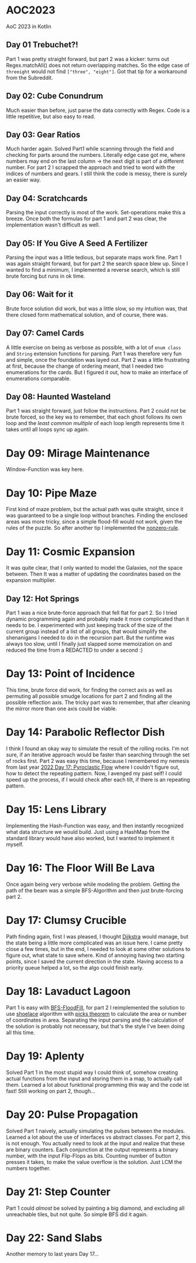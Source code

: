 # AOC2023

AoC 2023 in Kotlin

## Day 01 Trebuchet?!

Part 1 was pretty straight forward, but part 2 was a kicker: turns out Regex.matchAll() does not return overlapping
matches. So the edge case of
`threeight` would not find `["three", "eight"]`. Got that tip for a workaround from the Subreddit.

## Day 02: Cube Conundrum

Much easier than before, just parse the data correctly with Regex. Code is a little repetitive, but also easy to read.

## Day 03: Gear Ratios

Much harder again. Solved Part1 while scanning through the field and checking for parts around the numbers.
Literally edge case got me, where numbers may end on the last column -> the next digit is part of a different number.
For part 2 I scrapped the approach and tried to word with the indices of numbers and gears. I still think the code is
messy, there is surely an easier way.

## Day 04: Scratchcards

Parsing the input correctly is most of the work. Set-operations make this a breeze. Once both the formulas for
part 1 and part 2 was clear, the implementation wasn't difficult as well.

## Day 05: If You Give A Seed A Fertilizer

Parsing the input was a little tedious, but separate maps work fine. Part 1 was again straight forward, but for part 2
the search space blew up. Since I wanted to find a minimum, I implemented a reverse search, which is still
brute forcing but runs in ok time.

## Day 06: Wait for it

Brute force solution did work, but was a little slow, so my intuition was, that there closed form mathematical solution,
and of course, there was.

## Day 07: Camel Cards

A little exercise on being as verbose as possible, with a lot of `enum class` and `String` extension functions for
parsing.
Part 1 was therefore very fun and simple, once the foundation was layed out. Part 2 was a little frustrating at first,
because the change of ordering meant, that I needed two enumerations for the cards. But I figured it out, how to make
an interface of enumerations comparable.

## Day 08: Haunted Wasteland

Part 1 was straight forward, just follow the instructions. Part 2 could not be brute forced, so the key wa to remember,
that each ghost follows its own loop and the *least common multiple* of each loop length represents time it takes
until all loops sync up again.

# Day 09: Mirage Maintenance

Window-Function was key here.

# Day 10: Pipe Maze

First kind of maze problem, but the actual path was quite straight, since it was guaranteed
to be a single loop without branches. Finding the enclosed areas was more tricky, since a simple flood-fill
would not work, given the rules of the puzzle. So after another tip I implemented
the [nonzero-rule](https://en.wikipedia.org/wiki/Nonzero-rule).

# Day 11: Cosmic Expansion

It was quite clear, that I only wanted to model the Galaxies, not the space between. Then It was a matter of
updating the coordinates based on the expansion multiplier.

## Day 12: Hot Springs

Part 1 was a nice brute-force approach that fell flat for part 2. So I tried dynamic programming again and probably made
it more complicated than it needs to be. I experimented with just keeping track of the size of the current group
instead of a list of all groups, that would simplify the shenanigans I needed to do in the recursion part.
But the runtime was always too slow, until I finally just slapped some memoization on and reduced the time from
a REDACTED to under a second :)

# Day 13: Point of Incidence

This time, brute force did work, for finding the correct axis as well as permuting all possible smudge locations
for part 2 and finding all the possible reflection axis. The tricky part was to remember, that after cleaning the mirror
more than one axis could be viable.

# Day 14: Parabolic Reflector Dish

I think I found an okay way to simulate the result of the rolling rocks. I'm not sure, if an iterative approach would be
faster
than searching through the set of rocks first. Part 2 was easy this time, because I remembered my nemesis from last year
[2022 Day 17: Pyroclastic Flow](https://adventofcode.com/2022/day/17) where I couldn't figure out, how to detect the
repeating pattern. Now, I avenged my past self! I could speed up the process, if I would check after each tilt, if there
is an
repeating pattern.

# Day 15: Lens Library

Implementing the Hash-Function was easy, and then instantly recognized what data structure we would build. Just using a
HashMap from the standard library would have also worked, but I wanted to implement it myself.

# Day 16: The Floor Will Be Lava

Once again being very verbose while modeling the problem. Getting the path of the beam was a simple BFS-Algorithm and
then just brute-forcing part 2.

# Day 17: Clumsy Crucible

Path finding again, first I was pleased, I thought [Dijkstra](https://en.wikipedia.org/wiki/Dijkstra%27s_algorithm)
would manage, but the state being a little more
complicated was an issue here. I came pretty close a few times, but in the end, I needed to look at some other solutions
to figure out, what state to save where. Kind of annoying having two starting points, since I saved the current
direction
in the state. Having access to a priority queue helped a lot, so the algo could finish early.

# Day 18: Lavaduct Lagoon

Part 1 is easy with [BFS-FloodFill](https://en.wikipedia.org/wiki/Flood_fill), for part 2 I reimplemented the solution
to use [shoelace](https://en.wikipedia.org/wiki/Shoelace_formula) algorithm
with [picks theorem](https://en.wikipedia.org/wiki/Pick%27s_theorem)
to calculate the area or number of coordinates in area. Separating the input parsing and the calculation of the solution
is probably not necessary, but that's the style I've been doing all this time.

# Day 19: Aplenty

Solved Part 1 in the most stupid way I could think of, somehow creating actual functions from the input
and storing them in a map, to actually call them. Learned a lot about funktional programming this way
and the code ist fast! Still working on part 2, though...

# Day 20: Pulse Propagation

Solved Part 1 naively, actually simulating the pulses between the modules. Learned a lot about the use of interfaces vs
abstract classes. For part 2, this is not enough. You actually need to look at the input and realize that these are
binary counters. Each conjunction at the output represents a binary number, with the input Flip-Flops as bits. Counting
number of button presses it takes, to make the value overflow is the solution. Just LCM the numbers together.

# Day 21: Step Counter

Part 1 could *almost* be solved by painting a big diamond, and excluding all unreachable tiles, but not quite. So simple
BFS did it again.

# Day 22: Sand Slabs

Another memory to last years Day 17...